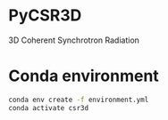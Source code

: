 # PyCSR3D
3D Coherent Synchrotron Radiation



# Conda environment

```bash
conda env create -f environment.yml
conda activate csr3d
```
